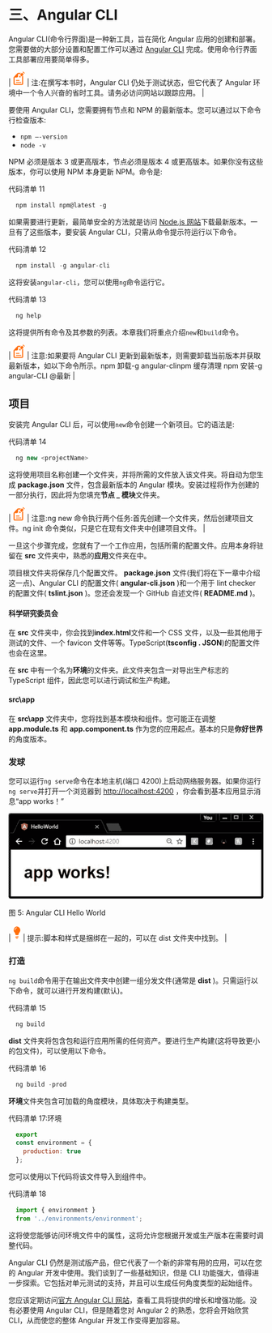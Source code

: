 # 三、Angular CLI

Angular CLI(命令行界面)是一种新工具，旨在简化 Angular 应用的创建和部署。您需要做的大部分设置和配置工作可以通过 [Angular CLI](https://cli.angular.io/) 完成。使用命令行界面工具部署应用要简单得多。

| ![](img/00003.gif) | 注:在撰写本书时，Angular CLI 仍处于测试状态，但它代表了 Angular 环境中一个令人兴奋的省时工具。请务必访问网站以跟踪应用。 |

要使用 Angular CLI，您需要拥有节点和 NPM 的最新版本。您可以通过以下命令行检查版本:

*   `npm –-version`
*   `node -v`

NPM 必须是版本 3 或更高版本，节点必须是版本 4 或更高版本。如果你没有这些版本，你可以使用 NPM 本身更新 NPM。命令是:

代码清单 11

```js
  npm install npm@latest -g

```

如果需要进行更新，最简单安全的方法就是访问 [Node.js 网站](https://nodejs.org/en/download/)下载最新版本。一旦有了这些版本，要安装 Angular CLI，只需从命令提示符运行以下命令。

代码清单 12

```js
  npm install -g angular-cli

```

这将安装`angular-cli`，您可以使用`ng`命令运行它。

代码清单 13

```js
  ng help

```

这将提供所有命令及其参数的列表。本章我们将重点介绍`new`和`build`命令。

| ![](img/00003.gif) | 注意:如果要将 Angular CLI 更新到最新版本，则需要卸载当前版本并获取最新版本，如以下命令所示。npm 卸载-g angular-clinpm 缓存清理 npm 安装-g angular-CLI @最新 |

## 项目

安装完 Angular CLI 后，可以使用`new`命令创建一个新项目。它的语法是:

代码清单 14

```js
  ng new <projectName>

```

这将使用项目名称创建一个文件夹，并将所需的文件放入该文件夹。将自动为您生成 **package.json** 文件，包含最新版本的 Angular 模块。安装过程将作为创建的一部分执行，因此将为您填充**节点 _ 模块**文件夹。

| ![](img/00003.gif) | 注意:ng new 命令执行两个任务:首先创建一个文件夹，然后创建项目文件。ng init 命令类似，只是它在现有文件夹中创建项目文件。 |

一旦这个步骤完成，您就有了一个工作应用，包括所需的配置文件。应用本身将驻留在 **src** 文件夹中，熟悉的**应用**文件夹在中。

项目根文件夹将保存几个配置文件。 **package.json** 文件(我们将在下一章中介绍这一点)、Angular CLI 的配置文件( **angular-cli.json** )和一个用于 lint checker 的配置文件( **tslint.json** )。您还会发现一个 GitHub 自述文件( **README.md** )。

#### 科学研究委员会

在 **src** 文件夹中，你会找到**index.html**文件和一个 CSS 文件，以及一些其他用于测试的文件、一个 favicon 文件等等。TypeScript(**tsconfig . JSON**)的配置文件也会在这里。

在 **src** 中有一个名为**环境**的文件夹。此文件夹包含一对导出生产标志的 TypeScript 组件，因此您可以进行调试和生产构建。

#### src\app

在 **src\app** 文件夹中，您将找到基本模块和组件。您可能正在调整 **app.module.ts** 和 **app.component.ts** 作为您的应用起点。基本的只是**你好世界**的角度版本。

###  发球

您可以运行`ng serve`命令在本地主机(端口 4200)上启动网络服务器。如果你运行`ng serve`并打开一个浏览器到 [http://localhost:4200](http://localhost:4200) ，你会看到基本应用显示消息“app works！”

![](img/00008.jpeg)

图 5: Angular CLI Hello World

| ![](img/00009.gif) | 提示:脚本和样式是捆绑在一起的，可以在 dist 文件夹中找到。 |

###  打造

`ng build`命令用于在输出文件夹中创建一组分发文件(通常是 **dist** )。只需运行以下命令，就可以进行开发构建(默认)。

代码清单 15

```js
  ng build

```

**dist** 文件夹将包含包和运行应用所需的任何资产。要进行生产构建(这将导致更小的包文件)，可以使用以下命令。

代码清单 16

```js
  ng build -prod

```

**环境**文件夹包含可加载的角度模块，具体取决于构建类型。

代码清单 17:环境

```js
  export
  const environment = {
    production: true
  };

```

您可以使用以下代码将该文件导入到组件中。

代码清单 18

```js
  import { environment }
  from '../environments/environment';

```

这将使您能够访问环境文件中的属性，这将允许您根据开发或生产版本在需要时调整代码。

Angular CLI 仍然是测试版产品，但它代表了一个新的非常有用的应用，可以在您的 Angular 开发中使用。我们谈到了一些基础知识，但是 CLI 功能强大，值得进一步探索。它包括对单元测试的支持，并且可以生成任何角度类型的起始组件。

您应该定期访问[官方 Angular CLI 网站](https://cli.angular.io/)，查看工具将提供的增长和增强功能。没有必要使用 Angular CLI，但是随着您对 Angular 2 的熟悉，您将会开始欣赏 CLI，从而使您的整体 Angular 开发工作变得更加容易。